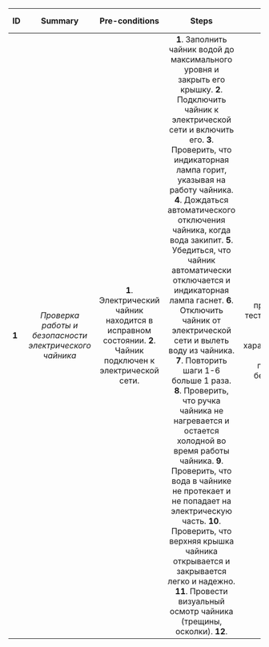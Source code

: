 ID | Summary | Pre-conditions | Steps | Expected results
:--|:-------:|:--------------:|:-----:|-----------------:
**1** | *Проверка работы и безопасности электрического чайника* | **1**. Электрический чайник находится в исправном состоянии. **2**. Чайник подключен к электрической сети. | **1**. Заполнить чайник водой до максимального уровня и закрыть его крышку. **2**. Подключить чайник к электрической сети и включить его. **3**. Проверить, что индикаторная лампа горит, указывая на работу чайника. **4**. Дождаться автоматического отключения чайника, когда вода закипит. **5**. Убедиться, что чайник автоматически отключается и индикаторная лампа гаснет. **6**. Отключить чайник от электрической сети и вылеть воду из чайника. **7**. Повторить шаги 1-6 больше 1 раза.  **8**. Проверить, что ручка чайника не нагревается и остается холодной во время работы чайника. **9**. Проверить, что вода в чайнике не протекает и не попадает на электрическую часть. **10**. Проверить, что верхняя крышка чайника открывается и закрывается легко и надежно. **11**. Провести визуальный осмотр чайника (трещины, осколки). **12**. | Велосипед проходит все тесты успешно, все его функции и характеристики работают правильно и без проблем. 
